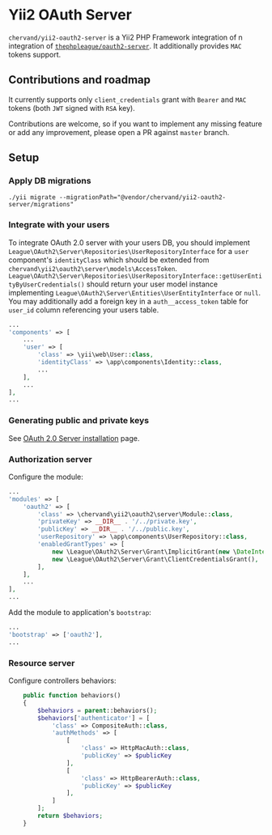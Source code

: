 # Yii2 OAuth Server

`chervand/yii2-oauth2-server` is a Yii2 PHP Framework integration of n integration of [`thephpleague/oauth2-server`](https://github.com/thephpleague/oauth2-server).
It additionally provides `MAC` tokens support.

## Contributions and roadmap

It currently supports only `client_credentials` grant with `Bearer` and `MAC` tokens (both `JWT` signed with `RSA` key).

Contributions are welcome, so if you want to implement any missing feature or add any improvement, please open a PR against `master` branch.

## Setup

### Apply DB migrations

    ./yii migrate --migrationPath="@vendor/chervand/yii2-oauth2-server/migrations"

### Integrate with your users

To integrate OAuth 2.0 server with your users DB, you should implement `League\OAuth2\Server\Repositories\UserRepositoryInterface` for a `user` component's `identityClass` which should be extended from `chervand\yii2\oauth2\server\models\AccessToken`. `League\OAuth2\Server\Repositories\UserRepositoryInterface::getUserEntityByUserCredentials()` should return your user model instance implementing `League\OAuth2\Server\Entities\UserEntityInterface` or `null`. You may additionally add a foreign key in a `auth__access_token` table for `user_id` column referencing your users table.

```php
...
'components' => [
    ...
    'user' => [
        'class' => \yii\web\User::class,
        'identityClass' => \app\components\Identity::class,
        ...
    ],
    ...
],
...
```

### Generating public and private keys

See [OAuth 2.0 Server installation](https://oauth2.thephpleague.com/installation/) page.

### Authorization server

Configure the module:

```php
...
'modules' => [
    'oauth2' => [
        'class' => \chervand\yii2\oauth2\server\Module::class,
        'privateKey' => __DIR__ . '/../private.key',
        'publicKey' => __DIR__ . '/../public.key',
        'userRepository' => \app\components\UserRepository::class,
        'enabledGrantTypes' => [
            new \League\OAuth2\Server\Grant\ImplicitGrant(new \DateInterval('PT1H')),
            new \League\OAuth2\Server\Grant\ClientCredentialsGrant(),
        ],
    ],
    ...
],
...
```

Add the module to application's `bootstrap`:

```php
...
'bootstrap' => ['oauth2'],
...
```

### Resource server

Configure controllers behaviors:

```php
    public function behaviors()
    {
        $behaviors = parent::behaviors();
        $behaviors['authenticator'] = [
            'class' => CompositeAuth::class,
            'authMethods' => [
                [
                    'class' => HttpMacAuth::class,
                    'publicKey' => $publicKey
                ],
                [
                    'class' => HttpBearerAuth::class,
                    'publicKey' => $publicKey
                ],
            ]
        ];
        return $behaviors;
    }
```
